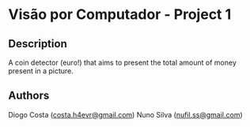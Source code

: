 Visão por Computador - Project 1
================================

Description
-----------

A coin detector (euro!) that aims to present the total amount of money present in a picture.

Authors
-------

Diogo Costa (costa.h4evr@gmail.com)
Nuno Silva (nufil.ss@gmail.com)
